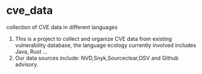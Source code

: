 # cve_data
collection of CVE data in different languages

1. This is a project to collect and organize CVE data from existing vulnerability database, the language ecology currently involved includes Java, Rust ...
2. Our data sources include: NVD,Snyk,Sourceclear,OSV and Github advisory.